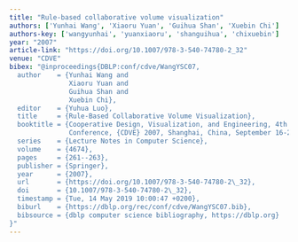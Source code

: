 ```yaml
---
title: "Rule-based collaborative volume visualization"
authors: ['Yunhai Wang', 'Xiaoru Yuan', 'Guihua Shan', 'Xuebin Chi']
authors-key: ['wangyunhai', 'yuanxiaoru', 'shanguihua', 'chixuebin']
year: "2007"
article-link: "https://doi.org/10.1007/978-3-540-74780-2_32"
venue: "CDVE"
bibex: "@inproceedings{DBLP:conf/cdve/WangYSC07,
  author    = {Yunhai Wang and
               Xiaoru Yuan and
               Guihua Shan and
               Xuebin Chi},
  editor    = {Yuhua Luo},
  title     = {Rule-Based Collaborative Volume Visualization},
  booktitle = {Cooperative Design, Visualization, and Engineering, 4th International
               Conference, {CDVE} 2007, Shanghai, China, September 16-20, 2007, Proceedings},
  series    = {Lecture Notes in Computer Science},
  volume    = {4674},
  pages     = {261--263},
  publisher = {Springer},
  year      = {2007},
  url       = {https://doi.org/10.1007/978-3-540-74780-2\_32},
  doi       = {10.1007/978-3-540-74780-2\_32},
  timestamp = {Tue, 14 May 2019 10:00:47 +0200},
  biburl    = {https://dblp.org/rec/conf/cdve/WangYSC07.bib},
  bibsource = {dblp computer science bibliography, https://dblp.org}
}"
---
```

